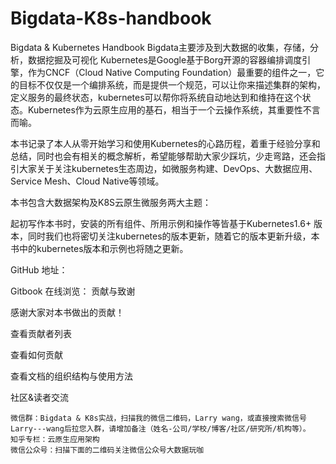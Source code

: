 # Bigdata-K8s-handbook
Bigdata & Kubernetes Handbook
Bigdata主要涉及到大数据的收集，存储，分析，数据挖掘及可视化
Kubernetes是Google基于Borg开源的容器编排调度引擎，作为CNCF（Cloud Native Computing Foundation）最重要的组件之一，它的目标不仅仅是一个编排系统，而是提供一个规范，可以让你来描述集群的架构，定义服务的最终状态，kubernetes可以帮你将系统自动地达到和维持在这个状态。Kubernetes作为云原生应用的基石，相当于一个云操作系统，其重要性不言而喻。

本书记录了本人从零开始学习和使用Kubernetes的心路历程，着重于经验分享和总结，同时也会有相关的概念解析，希望能够帮助大家少踩坑，少走弯路，还会指引大家关于关注kubernetes生态周边，如微服务构建、DevOps、大数据应用、Service Mesh、Cloud Native等领域。

本书包含大数据架构及K8S云原生微服务两大主题：

起初写作本书时，安装的所有组件、所用示例和操作等皆基于Kubernetes1.6+ 版本，同时我们也将密切关注kubernetes的版本更新，随着它的版本更新升级，本书中的kubernetes版本和示例也将随之更新。

GitHub 地址：

Gitbook 在线浏览：
贡献与致谢

感谢大家对本书做出的贡献！

查看贡献者列表

查看如何贡献

查看文档的组织结构与使用方法

社区&读者交流

    微信群：Bigdata & K8s实战，扫描我的微信二维码，Larry wang，或直接搜索微信号Larry---wang后拉您入群，请增加备注（姓名-公司/学校/博客/社区/研究所/机构等）。
    知乎专栏：云原生应用架构
    微信公众号：扫描下面的二维码关注微信公众号大数据玩咖
    
